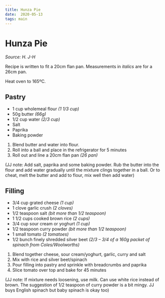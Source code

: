 ```yaml
---
title: Hunza Pie
date:  2020-05-13
tags: main
---
```

# Hunza Pie

_Source: H. J-H_

Recipe is written to fit a 20cm flan pan. Measurements in _italics_ are for a 26cm pan.

Heat oven to 165ºC.

## Pastry

* 1 cup wholemeal flour _(1 1/3 cup)_
* 50g butter _(66g)_
* 1/2 cup water _(2/3 cup)_
* Salt
* Paprika
* Baking powder

1. Blend butter and water into flour.
1. Roll into a ball and place in the refrigerator for 5 minutes
1. Roll out and line a 20cm flan pan _(26 pan)_

(JJ note: Add salt, paprika and some baking powder. Rub the butter
into the flour and add water gradually until the mixture clings
together in a ball. Or to cheat, melt the butter and add to flour, mix
well then add water)

## Filling

* 3/4 cup grated cheese _(1 cup)_
* 1 clove garlic crush _(2 cloves)_
* 1/2 teaspoon salt _(bit more than 1/2 teaspoon)_
* 1 1/2 cups cooked brown rice _(2 cups)_
* 3/4 cup sour cream or yoghurt _(1 cup)_
* 1/2 teaspoon curry powder _(bit more than 1/2 teaspoon)_
* 1 small tomato _(2 tomatoes)_
* 1/2 bunch finely shredded silver beet _(2/3 – 3/4 of a 160g packet of spinach from Coles/Woolworths)_

1. Blend together cheese, sour cream/yoghurt, garlic, curry and salt
1. Mix with rice and silver beet/spinach
1. Pour filling into pastry and sprinkle with breadcrumbs and paprika
1. Slice tomato over top and bake for 45 minutes

(JJ note: If mixture needs loosening, use milk. Can use white rice
instead of brown. The suggestion of 1/2 teaspoon of curry powder is a
bit mingy. JJ buys English spinach but baby spinach is okay too)
